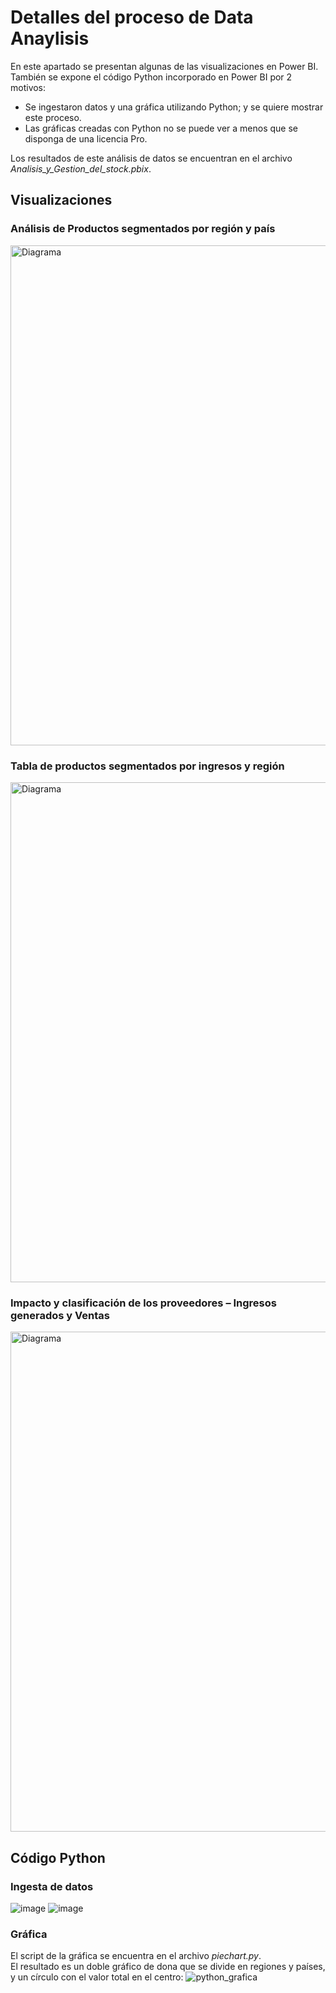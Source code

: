 # Detalles del proceso de Data Anaylisis

En este apartado se presentan algunas de las visualizaciones en Power BI.<br>
También se expone el código Python incorporado en Power BI por 2 motivos:

- Se ingestaron datos y una gráfica utilizando Python; y se quiere mostrar este proceso.
- Las gráficas creadas con Python no se puede ver a menos que se disponga de una licencia Pro.

Los resultados de este análisis de datos se encuentran en el archivo *Analisis_y_Gestion_del_stock.pbix*.

## Visualizaciones

### Análisis de Productos segmentados por región y país
<img src="https://github.com/user-attachments/assets/42a23502-947c-4b7c-a445-89802ae60cab" alt="Diagrama" width="800"/>

### Tabla de productos segmentados por ingresos y región
<img src="https://github.com/user-attachments/assets/11ebd3e4-fc16-48e7-9c87-df8f3c55a0b6" alt="Diagrama" width="800"/>

### Impacto y clasificación de los proveedores – Ingresos generados y Ventas
<img src="https://github.com/user-attachments/assets/ecb537a4-8f96-44fd-8829-367f2a5a10b3" alt="Diagrama" width="800"/>

## Código Python
### Ingesta de datos
![image](https://github.com/user-attachments/assets/c9ab2680-e1dc-4047-aba0-1a20e19ba049)
![image](https://github.com/user-attachments/assets/991d736e-b354-4eca-9b4a-e2cea09d811f)

### Gráfica
El script de la gráfica se encuentra en el archivo *piechart.py*.<br>
El resultado es un doble gráfico de dona que se divide en regiones y países, y un círculo con el valor total en el centro:
![python_grafica](https://github.com/user-attachments/assets/91dc662a-0157-48f4-92ec-42efa4e97c29)

